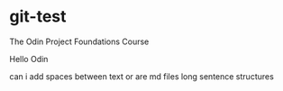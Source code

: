 # git-test
The Odin Project Foundations Course

Hello Odin

can i add spaces between text or are md files long sentence structures
